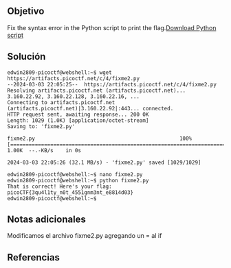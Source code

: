 ## Objetivo
Fix the syntax error in the Python script to print the flag.[Download Python script](https://artifacts.picoctf.net/c/4/fixme2.py)
## Solución
```
edwin2809-picoctf@webshell:~$ wget https://artifacts.picoctf.net/c/4/fixme2.py
--2024-03-03 22:05:25--  https://artifacts.picoctf.net/c/4/fixme2.py
Resolving artifacts.picoctf.net (artifacts.picoctf.net)... 3.160.22.92, 3.160.22.128, 3.160.22.16, ...
Connecting to artifacts.picoctf.net (artifacts.picoctf.net)|3.160.22.92|:443... connected.
HTTP request sent, awaiting response... 200 OK
Length: 1029 (1.0K) [application/octet-stream]
Saving to: 'fixme2.py'

fixme2.py                                               100%[===============================================================================================================================>]   1.00K  --.-KB/s    in 0s      

2024-03-03 22:05:26 (32.1 MB/s) - 'fixme2.py' saved [1029/1029]

edwin2809-picoctf@webshell:~$ nano fixme2.py 
edwin2809-picoctf@webshell:~$ python fixme2.py 
That is correct! Here's your flag: picoCTF{3qu4l1ty_n0t_4551gnm3nt_e8814d03}
edwin2809-picoctf@webshell:~$ 

```
## Notas adicionales
Modificamos el archivo fixme2.py agregando un = al if 
## Referencias

